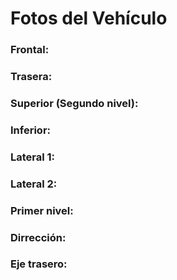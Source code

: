 Fotos del Vehículo
====
### Frontal: 

### Trasera: 

### Superior (Segundo nivel): 

### Inferior: 

### Lateral 1: 

### Lateral 2: 

### Primer nivel: 

### Dirrección:

### Eje trasero: